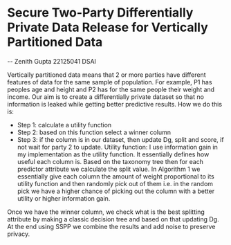 # Secure Two-Party Differentially Private Data Release for Vertically Partitioned Data
--	Zenith Gupta 22125041 DSAI

Vertically partitioned data means that 2 or more parties have different features of data for the same sample of population. For example, P1 has peoples age and height and P2 has for the same people their weight and income. 
Our aim is to create a differentially private dataset so that no information is leaked while getting better predictive results.
How we do this is:
- Step 1: calculate a utility function 
- Step 2: based on this function select a winner column 
- Step 3: if the column is in our dataset, then update Dg, split and score, if not wait for party 2 to update.
Utility function: I use information gain in my implementation as the utility function. It essentially defines how useful each column is. 
Based on the taxonomy tree then for each predictor attribute we calculate the split value.
In Algorithm 1 we essentially give each column the amount of weight proportional to its utility function and then randomly pick out of them i.e. in the random pick we have a higher chance of picking out the column with a better utility or higher information gain.

Once we have the winner column, we check what is the best splitting attribute by making a classic decision tree and based on that updating Dg.
At the end using SSPP we combine the results and add noise to preserve privacy.
